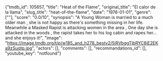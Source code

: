 {"tmdb_id": 105657, "title": "Heat of the Flame", "original_title": "El calor de la llama", "slug_title": "heat-of-the-flame", "date": "1976-01-01", "genre": [""], "score": "0.0/10", "synopsis": "A Young Woman is married to a much older man , she is not happy as there's something missing in her life. Meanwhile a Masked Rapist is attacking women in the area , One day she is attacked in the woods , the rapist takes her to his log cabin and rapes her... and  she enjoys it!", "image": "https://image.tmdb.org/t/p/w185_and_h278_bestv2/5iRVbqgTjbRYC8iE2EKa9zSuqtp.jpg", "actors": [], "comments": [], "recommandations_id": [], "youtube_key": "notfound"}